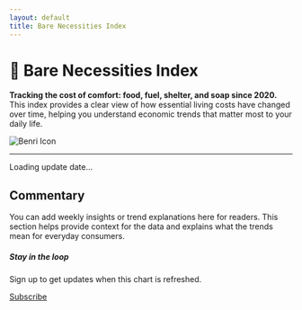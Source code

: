 ```yaml
---
layout: default
title: Bare Necessities Index
---
```

<main>
  <div class="container py-5">
    <!-- Intro Row with Icon -->
    <div class="row align-items-center mb-4">
      <div class="col-md-8">
        <h1>🧺 Bare Necessities Index</h1>
        <p class="fs-5">
          <b>Tracking the cost of comfort: food, fuel, shelter, and soap since 2020.</b><br>
          This index provides a clear view of how essential living costs have changed over time, helping you understand economic trends that matter most to your daily life.
        </p>
      </div>
      <div class="col-md-4 text-center">
        <!-- Large Bootstrap Icon -->
       <img src="/benri/benri_icon.png" alt="Benri Icon" class="img-fluid" style="max-width: 150px; height: auto;">
      </div>
    </div>
    <hr class="col-3 col-md-2 mb-5">
    <!-- Chart Section -->
    <div class="row g-5">
      <div class="col-12">
        <div class="card shadow-sm mb-3">
          <div class="card-body">
            <canvas id="bareChart" height="140"></canvas>
          </div>
        </div>
        <p id="last-updated" class="text-center small text-muted">Loading update date…</p>
      </div>
    </div>
    <!-- Commentary Section -->
    <div class="row g-5 mt-2">
      <div class="col-md-6">
        <h2>Commentary</h2>
        <p>You can add weekly insights or trend explanations here for readers. This section helps provide context for the data and explains what the trends mean for everyday consumers.</p>
      </div>
      <div class="col-md-6">
        <div class="card bg-light border-0">
          <div class="card-body text-center">
            <h5 class="card-title">Stay in the loop</h5>
            <p class="card-text">Sign up to get updates when this chart is refreshed.</p>
            <a href="#" class="btn btn-primary">Subscribe</a>
          </div>
        </div>
      </div>
    </div>
  </div>
</main>

<!-- Chart.js & data loader -->
<script src="https://cdn.jsdelivr.net/npm/chart.js"></script>
<script>
  const SHEET_URL = 'https://docs.google.com/spreadsheets/d/e/2PACX-1vRWBdWUYQ4N2leMbg1PxjaIj219v4nQ3gb_TwGhO45XsTK04cyYO-vHF8rjC20G1p-R_k0wRfh13TQE/pub?gid=1101732490&single=true&output=csv';
  fetch(SHEET_URL)
    .then(response => response.text())
    .then(csv => {
      const rows = csv.trim().split('\n').slice(1);
      const labels = [];
      const values = [];
      rows.forEach(row => {
        const [date, value] = row.split(',');
        labels.push(date);
        values.push(parseFloat(value));
      });
      document.getElementById("last-updated").textContent = `Last updated: ${labels[labels.length - 1]}`;
      const ctx = document.getElementById('bareChart').getContext('2d');
      new Chart(ctx, {
        type: 'line',
        data: {
          labels: labels,
          datasets: [{
            label: 'Bare Necessities Index',
            data: values,
            borderColor: '#0d6efd',
            backgroundColor: 'rgba(13, 110, 253, 0.1)',
            borderWidth: 2,
            pointRadius: 2,
            fill: true,
            tension: 0.3
          }]
        },
        options: {
          responsive: true,
          scales: {
            y: {
              beginAtZero: false,
              suggestedMin: Math.min(...values) - 2,
              title: {
                display: true,
                text: 'Index (Jan 2020 = 100)'
              }
            },
            x: {
              title: {
                display: true,
                text: 'Date'
              }
            }
          },
          plugins: {
            legend: { display: false },
            tooltip: {
              callbacks: {
                label: context => `${context.parsed.y.toFixed(1)}`
              }
            }
          }
        }
      });
    })
    .catch(err => {
      document.getElementById("last-updated").textContent = "Error loading data.";
      console.error('Error fetching sheet:', err);
    });
</script>

